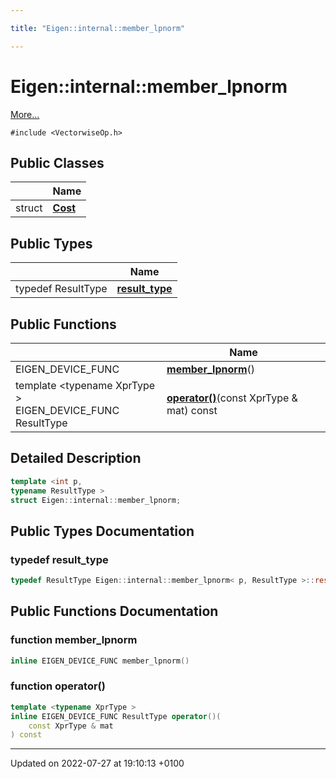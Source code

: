 ```yaml
---

title: "Eigen::internal::member_lpnorm"

---
```


# Eigen::internal::member_lpnorm



 [More...](#detailed-description)


`#include <VectorwiseOp.h>`

## Public Classes

|                | Name           |
| -------------- | -------------- |
| struct | **[Cost](http://example.org/classes/structeigen_1_1internal_1_1member__lpnorm_1_1cost/)**  |

## Public Types

|                | Name           |
| -------------- | -------------- |
| typedef ResultType | **[result_type](http://example.org/classes/structeigen_1_1internal_1_1member__lpnorm/#typedef-result-type)**  |

## Public Functions

|                | Name           |
| -------------- | -------------- |
| EIGEN_DEVICE_FUNC | **[member_lpnorm](http://example.org/classes/structeigen_1_1internal_1_1member__lpnorm/#function-member-lpnorm)**() |
| template <typename XprType \> <br>EIGEN_DEVICE_FUNC ResultType | **[operator()](http://example.org/classes/structeigen_1_1internal_1_1member__lpnorm/#function-operator())**(const XprType & mat) const |

## Detailed Description

```cpp
template <int p,
typename ResultType >
struct Eigen::internal::member_lpnorm;
```

## Public Types Documentation

### typedef result_type

```cpp
typedef ResultType Eigen::internal::member_lpnorm< p, ResultType >::result_type;
```


## Public Functions Documentation

### function member_lpnorm

```cpp
inline EIGEN_DEVICE_FUNC member_lpnorm()
```


### function operator()

```cpp
template <typename XprType >
inline EIGEN_DEVICE_FUNC ResultType operator()(
    const XprType & mat
) const
```


-------------------------------

Updated on 2022-07-27 at 19:10:13 +0100